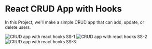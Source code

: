 # React CRUD App with Hooks

In this Project, we'll make a simple CRUD app that can add, update, or delete users.

![CRUD app with react hooks SS-1]()
![CRUD app with react hooks SS-2]()
![CRUD app with react hooks SS-3]()

